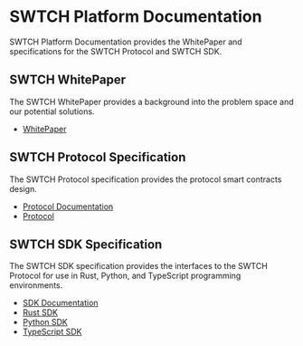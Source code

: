 # SWTCH Platform Documentation
SWTCH Platform Documentation provides the WhitePaper and specifications for the SWTCH Protocol and SWTCH SDK.

## SWTCH WhitePaper
The SWTCH WhitePaper provides a background into the problem space and our potential solutions.
- [WhitePaper](./whitepaper/Index.md)

## SWTCH Protocol Specification
The SWTCH Protocol specification provides the protocol smart contracts design.
- [Protocol Documentation](./protocol/Index.md)
- [Protocol](https://github.com/swtchlabs/swtch-protocol)

## SWTCH SDK Specification
The SWTCH SDK specification provides the interfaces to the SWTCH Protocol for use in Rust, Python, and TypeScript programming environments.
- [SDK Documentation](./sdk/Index.md)
- [Rust SDK](https://github.com/swtchlabs/swtch-rs)
- [Python SDK](https://github.com/swtchlabs/swtch-py)
- [TypeScript SDK](https://github.com/swtchlabs/swtch-ts)
